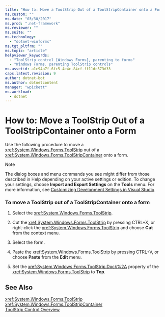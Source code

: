 ```yaml
---
title: "How to: Move a ToolStrip Out of a ToolStripContainer onto a Form"
ms.custom: ""
ms.date: "03/30/2017"
ms.prod: ".net-framework"
ms.reviewer: ""
ms.suite: ""
ms.technology: 
  - "dotnet-winforms"
ms.tgt_pltfrm: ""
ms.topic: "article"
helpviewer_keywords: 
  - "ToolStrip control [Windows Forms], parenting to forms"
  - "Windows Forms, parenting ToolStrip controls"
ms.assetid: a1c94a7f-6fc5-4e4c-84cf-ff11dc573d33
caps.latest.revision: 9
author: dotnet-bot
ms.author: dotnetcontent
manager: "wpickett"
ms.workload: 
  - dotnet
---
```

# How to: Move a ToolStrip Out of a ToolStripContainer onto a Form
Use the following procedure to move a <xref:System.Windows.Forms.ToolStrip> out of a <xref:System.Windows.Forms.ToolStripContainer> onto a form.  
  
> [!NOTE]
>  The dialog boxes and menu commands you see might differ from those described in Help depending on your active settings or edition. To change your settings, choose **Import and Export Settings** on the **Tools** menu. For more information, see [Customizing Development Settings in Visual Studio](http://msdn.microsoft.com/library/22c4debb-4e31-47a8-8f19-16f328d7dcd3).  
  
### To move a ToolStrip out of a ToolStripContainer onto a form  
  
1.  Select the <xref:System.Windows.Forms.ToolStrip>.  
  
2.  Cut the <xref:System.Windows.Forms.ToolStrip> by pressing CTRL+X, or right-click the <xref:System.Windows.Forms.ToolStrip> and choose **Cut** from the context menu.  
  
3.  Select the form.  
  
4.  Paste the <xref:System.Windows.Forms.ToolStrip> by pressing CTRL+V, or choose **Paste** from the **Edit** menu.  
  
5.  Set the <xref:System.Windows.Forms.ToolStrip.Dock%2A> property of the <xref:System.Windows.Forms.ToolStrip> to **Top**.  
  
## See Also  
 <xref:System.Windows.Forms.ToolStrip>  
 <xref:System.Windows.Forms.ToolStripContainer>  
 [ToolStrip Control Overview](../../../../docs/framework/winforms/controls/toolstrip-control-overview-windows-forms.md)

